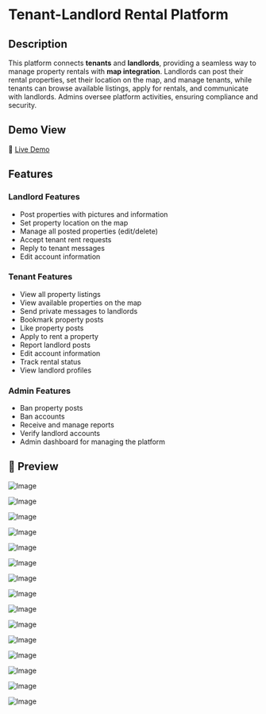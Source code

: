 # Tenant-Landlord Rental Platform

## Description

This platform connects **tenants** and **landlords**, providing a seamless way to manage property rentals with **map integration**. Landlords can post their rental properties, set their location on the map, and manage tenants, while tenants can browse available listings, apply for rentals, and communicate with landlords. Admins oversee platform activities, ensuring compliance and security.

## Demo View

🔗 [Live Demo](demo-url)


## Features

### **Landlord Features**
- Post properties with pictures and information
- Set property location on the map
- Manage all posted properties (edit/delete)
- Accept tenant rent requests
- Reply to tenant messages
- Edit account information

### **Tenant Features**
- View all property listings
- View available properties on the map
- Send private messages to landlords
- Bookmark property posts
- Like property posts
- Apply to rent a property
- Report landlord posts
- Edit account information
- Track rental status
- View landlord profiles

### **Admin Features**
- Ban property posts
- Ban accounts
- Receive and manage reports
- Verify landlord accounts
- Admin dashboard for managing the platform


## 📸 Preview  

![Image](https://github.com/user-attachments/assets/868314a8-0050-4c9f-8faa-a4c0b6bdeb62)

![Image](https://github.com/user-attachments/assets/5d214bd8-e1c5-40cb-b4fd-1f33428d0269)

![Image](https://github.com/user-attachments/assets/34850850-69a5-41e3-80d3-1d3c6e874b35)

![Image](https://github.com/user-attachments/assets/33363a6a-c86b-4a9f-9987-e93706d0e3e0)

![Image](https://github.com/user-attachments/assets/0a1eeb21-78f2-4824-84fa-d6cfbd32ff62)

![Image](https://github.com/user-attachments/assets/fd6fa1ba-0a4f-4a86-866f-06b49793c31b)

![Image](https://github.com/user-attachments/assets/57e22522-a0e8-412c-9734-4c97306da7b6)

![Image](https://github.com/user-attachments/assets/37a11fde-8d97-4fc8-837b-1610c6fbd7f4)

![Image](https://github.com/user-attachments/assets/90080df6-03b5-4f8d-b210-d7e84707e742)

![Image](https://github.com/user-attachments/assets/0351f796-41ed-48c3-bb26-9ac69c4b6f87)

![Image](https://github.com/user-attachments/assets/ecae9210-fd44-425f-a09d-094c65fb5651)

![Image](https://github.com/user-attachments/assets/374168d9-ec6d-469e-8db7-1156b2aeb8ec)

![Image](https://github.com/user-attachments/assets/582ce756-fac3-461c-894b-b609228ead5f)

![Image](https://github.com/user-attachments/assets/2f6a0f5c-f2c6-4df1-88cd-930dd115648c)

![Image](https://github.com/user-attachments/assets/89057242-ed40-47a0-b2e3-c3dbb2e60235)
